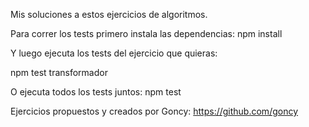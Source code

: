 Mis soluciones a estos ejercicios de algoritmos.

Para correr los tests primero instala las dependencias:
npm install

Y luego ejecuta los tests del ejercicio que quieras:

npm test transformador

O ejecuta todos los tests juntos:
npm test

Ejercicios propuestos y creados por Goncy:
https://github.com/goncy
